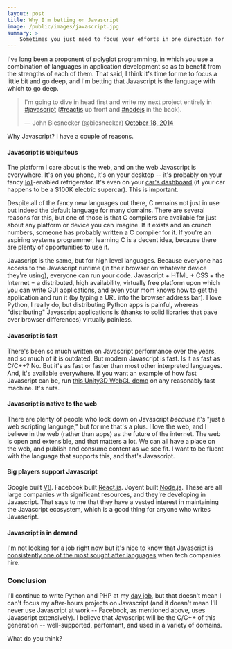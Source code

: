 ```yaml
---
layout: post
title: Why I'm betting on Javascript
image: /public/images/javascript.jpg
summary: >
    Sometimes you just need to focus your efforts in one direction for a little while to maximize your impact. For me, that direction is going to be Javascript, because I think it's the language of the future.
---
```


I've long been a proponent of polyglot programming, in which you use a combination of languages in application development so as to benefit from the strengths of each of them. That said, I think it's time for me to focus a little bit and go deep, and I'm betting that Javascript is the language with which to go deep.

<blockquote class="twitter-tweet" lang="en"><p>I&#39;m going to dive in head first and write my next project entirely in <a href="https://twitter.com/hashtag/javascript?src=hash">#javascript</a> (<a href="https://twitter.com/hashtag/reactjs?src=hash">#reactjs</a> up front and <a href="https://twitter.com/hashtag/nodejs?src=hash">#nodejs</a> in the back).</p>&mdash; John Biesnecker (@biesnecker) <a href="https://twitter.com/biesnecker/status/523499659919364097">October 18, 2014</a></blockquote>
<script async src="//platform.twitter.com/widgets.js" charset="utf-8"></script>

Why Javascript? I have a couple of reasons.

#### Javascript is ubiquitous

The platform I care about is the web, and on the web Javascript is everywhere. It's on you phone, it's on your desktop -- it's probably on your fancy [IoT](http://en.wikipedia.org/wiki/Internet_of_Things)-enabled refrigerator. It's even on your [car's dashboard](http://www.techradar.com/us/news/car-tech/the-new-tesla-s-has-the-most-insane-in-car-touchscreen-multimedia-system-ever-1185159) (if your car happens to be a $100K electric supercar). This is important.

Despite all of the fancy new languages out there, C remains not just in use but indeed the default language for many domains. There are several reasons for this, but one of those is that C compilers are available for just about any platform or device you can imagine. If it exists and an crunch numbers, someone has probably written a C compiler for it. If you're an aspiring systems programmer, learning C is a decent idea, because there are plenty of opportunities to use it.

Javascript is the same, but for high level languages. Because everyone has access to the Javascript runtime (in their browser on whatever device they're using), everyone can run your code. Javascript + HTML + CSS + the Internet = a distributed, high availability, virtually free platform upon which you can write GUI applications, and even your mom knows how to get the application and run it (by typing a URL into the browser address bar). I love Python, I really do, but distributing Python apps is painful, whereas "distributing" Javascript applications is (thanks to solid libraries that pave over browser differences) virtually painless.

#### Javascript is fast

There's been so much written on Javascript performance over the years, and so much of it is outdated. But modern Javascript is fast. Is it as fast as C/C++? No. But it's as fast or faster than most other interpreted languages. And, it's available everywhere. If you want an example of how fast Javascript can be, run [this Unity3D WebGL demo](http://beta.unity3d.com/jonas/AngryBots/) on any reasonably fast machine. It's nuts.

#### Javascript is native to the web

There are plenty of people who look down on Javascript _because_ it's "just a web scripting language," but for me that's a plus. I love the web, and I believe in the web (rather than apps) as the future of the internet. The web is open and extensible, and that matters a lot. We can all have a place on the web, and publish and consume content as we see fit. I want to be fluent with the language that supports this, and that's Javascript.

#### Big players support Javascript

Google built [V8](https://code.google.com/p/v8/). Facebook built [React.js](https://github.com/facebook/react). Joyent built [Node.js](https://github.com/joyent/node). These are all large companies with significant resources, and they're developing in Javascript. That says to me that they have a vested interest in maintaining the Javascript ecosystem, which is a good thing for anyone who writes Javascript.

#### Javascript is in demand

I'm not looking for a job right now but it's nice to know that Javascript is [consistently one of the most sought after languages](http://www.ryan-williams.net/hacker-news-hiring-trends/2014/september.html) when tech companies hire.

### Conclusion

I'll continue to write Python and PHP at my [day job](http://facebook.com/), but that doesn't mean I can't focus my after-hours projects on Javascript (and it doesn't mean I'll never use Javascript at work -- Facebook, as mentioned above, uses Javascript extensively). I believe that Javascript will be the C/C++ of this generation -- well-supported, perfomant, and used in a variety of domains.

What do you think?
